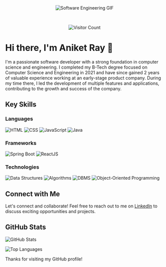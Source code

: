 <div align="center">
  <img src="https://media.giphy.com/media/ZVik7pBtu9dNS/giphy.gif" alt="Software Engineering GIF">
</div>

<br> <!-- Add a line break for spacing -->

<div align="center">
  <img src="https://profile-counter.glitch.me/{your-username}/count.svg" alt="Visitor Count">
</div>

# Hi there, I'm Aniket Ray 👋

I'm a passionate software developer with a strong foundation in computer science and engineering. I completed my B-Tech degree focused on Computer Science and Engineering in 2021 and have since gained 2 years of valuable experience working at an early-stage product company. During my time there, I led the development of multiple features and applications, contributing to the growth and success of the company.

## Key Skills

### Languages
![HTML](https://img.shields.io/badge/-HTML-E34F26?style=flat&logo=html5&logoColor=white) ![CSS](https://img.shields.io/badge/-CSS-1572B6?style=flat&logo=css3&logoColor=white) ![JavaScript](https://img.shields.io/badge/-JavaScript-F7DF1E?style=flat&logo=javascript&logoColor=black) ![Java](https://img.shields.io/badge/-Java-007396?style=flat&logo=java&logoColor=white)

### Frameworks
![Spring Boot](https://img.shields.io/badge/-Spring%20Boot-6DB33F?style=flat&logo=spring&logoColor=white) ![ReactJS](https://img.shields.io/badge/-React-61DAFB?style=flat&logo=react&logoColor=black)

### Technologies
![Data Structures](https://img.shields.io/badge/-Data%20Structures-008C45?style=flat) ![Algorithms](https://img.shields.io/badge/-Algorithms-FF5733?style=flat) ![DBMS](https://img.shields.io/badge/-DBMS-336791?style=flat) ![Object-Oriented Programming](https://img.shields.io/badge/-OOP-239120?style=flat)


## Connect with Me

Let's connect and collaborate! Feel free to reach out to me on [LinkedIn](https://www.linkedin.com/in/aniketkrray17/) to discuss exciting opportunities and projects.



## GitHub Stats
![GitHub Stats](https://github-readme-stats.vercel.app/api?username=aniketray17&show_icons=true&theme=radical)

![Top Languages](https://github-readme-stats.vercel.app/api/top-langs/?username=aniketray17&layout=compact)

Thanks for visiting my GitHub profile!
